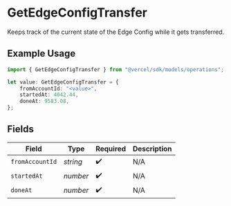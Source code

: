 # GetEdgeConfigTransfer

Keeps track of the current state of the Edge Config while it gets transferred.

## Example Usage

```typescript
import { GetEdgeConfigTransfer } from "@vercel/sdk/models/operations";

let value: GetEdgeConfigTransfer = {
    fromAccountId: "<value>",
    startedAt: 4042.44,
    doneAt: 9583.08,
};
```

## Fields

| Field              | Type               | Required           | Description        |
| ------------------ | ------------------ | ------------------ | ------------------ |
| `fromAccountId`    | *string*           | :heavy_check_mark: | N/A                |
| `startedAt`        | *number*           | :heavy_check_mark: | N/A                |
| `doneAt`           | *number*           | :heavy_check_mark: | N/A                |